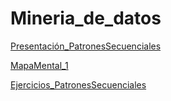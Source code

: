 # Mineria_de_datos

[Presentación_PatronesSecuenciales](https://github.com/ValeriaUrbina/Mineria_de_datos/blob/master/Presentaci%C3%B3n_%7BPatrones-Secuenciales%7D_.pdf)

[MapaMental_1](https://github.com/ValeriaUrbina/Mineria_de_datos/blob/master/MapaMental_1_1799959%20(1).pdf)

[Ejercicios_PatronesSecuenciales](https://github.com/ValeriaUrbina/Mineria_de_datos/blob/master/EJERCICIOS1_PatronesSecuenciales.ipynb)
